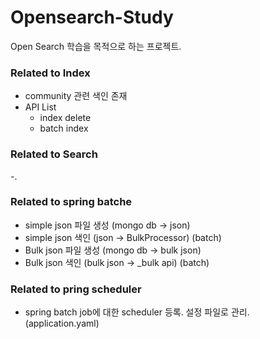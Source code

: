 # Opensearch-Study

Open Search 학습을 목적으로 하는 프로젝트.

### Related to Index

- community 관련 색인 존재
- API List
    - index delete
    - batch index

### Related to Search

-.

### Related to spring batche

- simple json 파일 생성 (mongo db → json)
- simple json 색인 (json → BulkProcessor) (batch)
- Bulk json 파일 생성 (mongo db → bulk json)
- Bulk json 색인 (bulk json → _bulk api) (batch)

### Related to pring scheduler

- spring batch job에 대한 scheduler  등록. 설정 파일로 관리. (application.yaml)
